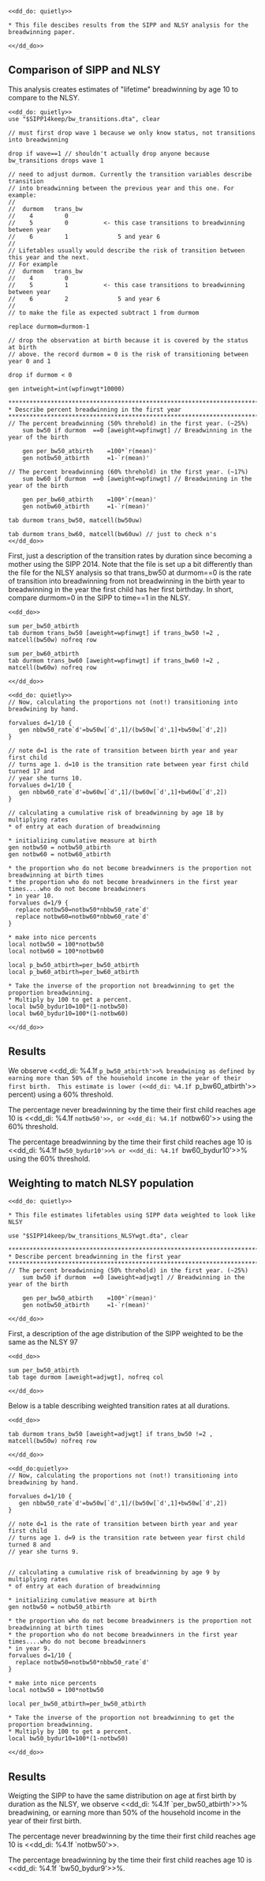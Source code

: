 ~~~~
<<dd_do: quietly>>

* This file descibes results from the SIPP and NLSY analysis for the breadwinning paper.

<</dd_do>>
~~~~

Comparison of SIPP and NLSY
----------------------------
This analysis creates estimates of "lifetime" breadwinning by age 10 to compare to the NLSY.

~~~~
<<dd_do: quietly>>
use "$SIPP14keep/bw_transitions.dta", clear

// must first drop wave 1 because we only know status, not transitions into breadwinning

drop if wave==1 // shouldn't actually drop anyone because bw_transitions drops wave 1

// need to adjust durmom. Currently the transition variables describe transition
// into breadwinning between the previous year and this one. For example:
// 
//  durmom   trans_bw
//    4         0             
//    5         0          <- this case transitions to breadwinning between year
//    6         1              5 and year 6
//
// Lifetables usually would describe the risk of transition between this year and the next.
// For example
//  durmom   trans_bw
//    4         0             
//    5         1          <- this case transitions to breadwinning between year
//    6         2              5 and year 6
//
// to make the file as expected subtract 1 from durmom

replace durmom=durmom-1

// drop the observation at birth because it is covered by the status at birth
// above. the record durmom = 0 is the risk of transitioning between year 0 and 1

drop if durmom < 0

gen intweight=int(wpfinwgt*10000)

********************************************************************************
* Describe percent breadwinning in the first year
********************************************************************************
// The percent breadwinning (50% threhold) in the first year. (~25%)
	sum bw50 if durmom	==0 [aweight=wpfinwgt] // Breadwinning in the year of the birth

	gen per_bw50_atbirth	=100*`r(mean)'
	gen notbw50_atbirth		=1-`r(mean)'

// The percent breadwinning (60% threhold) in the first year. (~17%)
	sum bw60 if durmom	==0 [aweight=wpfinwgt] // Breadwinning in the year of the birth

	gen per_bw60_atbirth	=100*`r(mean)'
	gen notbw60_atbirth		=1-`r(mean)'

tab durmom trans_bw50, matcell(bw50uw)

tab durmom trans_bw60, matcell(bw60uw) // just to check n's 
<</dd_do>>
~~~~

First, just a description of the transition rates by duration since becoming a mother
using the SIPP 2014. Note that the file is set up a bit differently than the file for the 
NLSY analysis so that trans_bw50 at durmom==0 is the rate of transition into breadwinning from not
breadwinning in the birth year to breadwinning in the year the first child has her first birthday. 
In short, compare durmom=0 in the SIPP to time==1 in the NLSY.

~~~~
<<dd_do>>

sum per_bw50_atbirth
tab durmom trans_bw50 [aweight=wpfinwgt] if trans_bw50 !=2 , matcell(bw50w) nofreq row

sum per_bw60_atbirth
tab durmom trans_bw60 [aweight=wpfinwgt] if trans_bw60 !=2 , matcell(bw60w) nofreq row

<</dd_do>>
~~~~

~~~~
<<dd_do: quietly>>
// Now, calculating the proportions not (not!) transitioning into breadwining by hand.

forvalues d=1/10 {
   gen nbbw50_rate`d'=bw50w[`d',1]/(bw50w[`d',1]+bw50w[`d',2])
}

// note d=1 is the rate of transition between birth year and year first child
// turns age 1. d=10 is the transition rate between year first child turned 17 and
// year she turns 10.
forvalues d=1/10 {
   gen nbbw60_rate`d'=bw60w[`d',1]/(bw60w[`d',1]+bw60w[`d',2])
}

// calculating a cumulative risk of breadwinning by age 18 by multiplying rates
* of entry at each duration of breadwinning

* initializing cumulative measure at birth
gen notbw50 = notbw50_atbirth
gen notbw60 = notbw60_atbirth

* the proportion who do not become breadwinners is the proportion not breadwinning at birth times
* the proportion who do not become breadwinners in the first year times....who do not become breadwinners
* in year 10.
forvalues d=1/9 {
  replace notbw50=notbw50*nbbw50_rate`d'
  replace notbw60=notbw60*nbbw60_rate`d'
}

* make into nice percents
local notbw50 = 100*notbw50
local notbw60 = 100*notbw60

local p_bw50_atbirth=per_bw50_atbirth
local p_bw60_atbirth=per_bw60_atbirth

* Take the inverse of the proportion not breadwinning to get the proportion breadwinning.
* Multiply by 100 to get a percent.
local bw50_bydur10=100*(1-notbw50)
local bw60_bydur10=100*(1-notbw60)

<</dd_do>>
~~~~

Results
--------------------------------------------------------------------------------

We observe <<dd_di: %4.1f `p_bw50_atbirth'>>% breadwining as defined by earning more than 50% of the household income in the year of their first birth. 
This estimate is lower (<<dd_di: %4.1f `p_bw60_atbirth'>> percent) using a 60% threshold.

The percentage never breadwinning by the time their first child reaches age 10 is <<dd_di: %4.1f `notbw50'>>, or <<dd_di: %4.1f `notbw60'>> using the 60% threshold.

The percentage breadwinning by the time their first child reaches age 10 is <<dd_di: %4.1f `bw50_bydur10'>>% or <<dd_di: %4.1f `bw60_bydur10'>>% using the 60% threshold.

Weighting to match NLSY population
--------------------------------------------------------------------------------


~~~~
<<dd_do: quietly>>

* This file estimates lifetables using SIPP data weighted to look like NLSY

use "$SIPP14keep/bw_transitions_NLSYwgt.dta", clear

********************************************************************************
* Describe percent breadwinning in the first year
********************************************************************************
// The percent breadwinning (50% threhold) in the first year. (~25%)
	sum bw50 if durmom	==0 [aweight=adjwgt] // Breadwinning in the year of the birth

	gen per_bw50_atbirth	=100*`r(mean)'
	gen notbw50_atbirth		=1-`r(mean)'

<</dd_do>>
~~~~

First, a description of the age distribution of the SIPP weighted to be the same
as the NLSY 97

~~~~
<<dd_do>>

sum per_bw50_atbirth
tab tage durmom [aweight=adjwgt], nofreq col

<</dd_do>>
~~~~

Below is a table describing weighted transition rates at all durations. 

~~~~
<<dd_do>>

tab durmom trans_bw50 [aweight=adjwgt] if trans_bw50 !=2 , matcell(bw50w) nofreq row

<</dd_do>>
~~~~

~~~~
<<dd_do:quietly>>
// Now, calculating the proportions not (not!) transitioning into breadwining by hand.

forvalues d=1/10 {
   gen nbbw50_rate`d'=bw50w[`d',1]/(bw50w[`d',1]+bw50w[`d',2])
}

// note d=1 is the rate of transition between birth year and year first child
// turns age 1. d=9 is the transition rate between year first child turned 8 and
// year she turns 9.


// calculating a cumulative risk of breadwinning by age 9 by multiplying rates
* of entry at each duration of breadwinning

* initializing cumulative measure at birth
gen notbw50 = notbw50_atbirth

* the proportion who do not become breadwinners is the proportion not breadwinning at birth times
* the proportion who do not become breadwinners in the first year times....who do not become breadwinners
* in year 9.
forvalues d=1/10 {
  replace notbw50=notbw50*nbbw50_rate`d'
}

* make into nice percents
local notbw50 = 100*notbw50

local per_bw50_atbirth=per_bw50_atbirth

* Take the inverse of the proportion not breadwinning to get the proportion breadwinning.
* Multiply by 100 to get a percent.
local bw50_bydur10=100*(1-notbw50)

<</dd_do>>
~~~~

Results
--------------------------------------------------------------------------------

Weigting the SIPP to have the same distribution on age at first birth by duration as the 
NLSY, we observe <<dd_di: %4.1f `per_bw50_atbirth'>>% breadwining, or earning more than 50% of the household income in the year of their first birth. 

The percentage never breadwinning by the time their first child reaches age 10 is <<dd_di: %4.1f `notbw50'>>.

The percentage breadwinning by the time their first child reaches age 10 is <<dd_di: %4.1f `bw50_bydur9'>>%.
